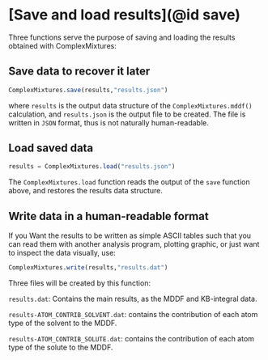# [Save and load results](@id save)

Three functions serve the purpose of saving and loading the results
obtained with ComplexMixtures:

## Save data to recover it later 

```julia
ComplexMixtures.save(results,"results.json")
```
where `results` is the output data structure of the `ComplexMixtures.mddf()`
calculation, and `results.json` is the output file to be created. The
file is written in `JSON` format, thus is not naturally human-readable.

## Load saved data

```julia
results = ComplexMixtures.load("results.json")
```
The `ComplexMixtures.load` function reads the output of the `save` function above,
and restores the results data structure.

## Write data in a human-readable format

If you Want the results to be written as simple ASCII tables such that
you can read them with another analysis program, plotting graphic, or
just want to inspect the data visually, use:

```julia
ComplexMixtures.write(results,"results.dat")
```
Three files will be created by this function:

`results.dat`: Contains the main results, as the MDDF and KB-integral data.

`results-ATOM_CONTRIB_SOLVENT.dat`: contains the contribution of each
atom type of the solvent to the MDDF.

`results-ATOM_CONTRIB_SOLUTE.dat`: contains the contribution of each
atom type of the solute to the MDDF.







